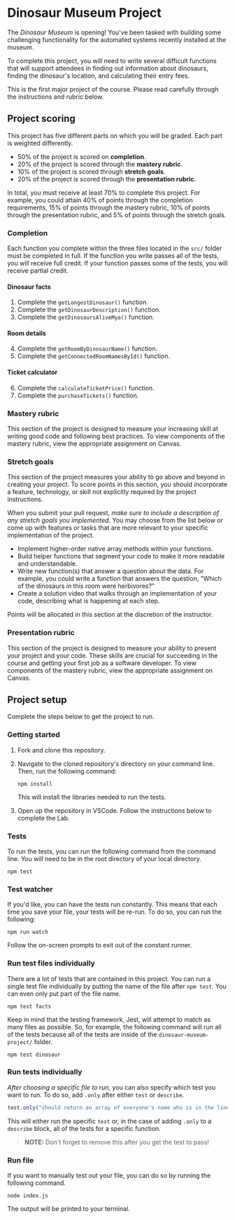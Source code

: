 
# Dinosaur Museum Project

The _Dinosaur Museum_ is opening! You've been tasked with building some challenging functionality for the automated systems recently installed at the museum.

To complete this project, you will need to write several difficult functions that will support attendees in finding out information about dinosaurs, finding the dinosaur's location, and calculating their entry fees.

This is the first major project of the course. Please read carefully through the instructions and rubric below.

## Project scoring

This project has five different parts on which you will be graded. Each part is weighted differently.

- 50% of the project is scored on **completion**.
- 20% of the project is scored through the **mastery rubric**.
- 10% of the project is scored through **stretch goals**.
- 20% of the project is scored through the **presentation rubric**.

In total, you must receive at least 70% to complete this project. For example, you could attain 40% of points through the completion requirements, 15% of points through the mastery rubric, 10% of points through the presentation rubric, and 5% of points through the stretch goals.

### Completion

Each function you complete within the three files located in the `src/` folder must be completed in full. If the function you write passes all of the tests, you will receive full credit. If your function passes some of the tests, you will receive partial credit.

#### Dinosaur facts

1. Complete the `getLongestDinosaur()` function.
1. Complete the `getDinosaurDescription()` function.
1. Complete the `getDinosaursAliveMya()` function.

#### Room details

4. Complete the `getRoomByDinosaurName()` function.
1. Complete the `getConnectedRoomNamesById()` function.

#### Ticket calculator

6. Complete the `calculateTicketPrice()` function.
1. Complete the `purchaseTickets()` function.

### Mastery rubric

This section of the project is designed to measure your increasing skill at writing good code and following best practices. To view components of the mastery rubric, view the appropriate assignment on Canvas.

### Stretch goals

This section of the project measures your ability to go above and beyond in creating your project. To score points in this section, you should incorporate a feature, technology, or skill not explicitly required by the project instructions.

When you submit your pull request, _make sure to include a description of any stretch goals you implemented._ You may choose from the list below or come up with features or tasks that are more relevant to your specific implementation of the project.

- Implement higher-order native array methods within your functions.
- Build helper functions that segment your code to make it more readable and understandable.
- Write new function(s) that answer a question about the data. For example, you could write a function that answers the question, "Which of the dinosaurs in this room were herbivores?"
- Create a solution video that walks through an implementation of your code, describing what is happening at each step.

Points will be allocated in this section at the discretion of the instructor.

### Presentation rubric

This section of the project is designed to measure your ability to present your project and your code. These skills are crucial for succeeding in the course and getting your first job as a software developer. To view components of the mastery rubric, view the appropriate assignment on Canvas.

## Project setup

Complete the steps below to get the project to run.

### Getting started

1. Fork and clone this repository.

1. Navigate to the cloned repository's directory on your command line. Then, run the following command:

   ```
   npm install
   ```

   This will install the libraries needed to run the tests.

1. Open up the repository in VSCode. Follow the instructions below to complete the Lab.

### Tests

To run the tests, you can run the following command from the command line. You will need to be in the root directory of your local directory.

```
npm test
```

### Test watcher

If you'd like, you can have the tests run constantly. This means that each time you save your file, your tests will be re-run. To do so, you can run the following:

```
npm run watch
```

Follow the on-screen prompts to exit out of the constant runner.

### Run test files individually

There are a lot of tests that are contained in this project. You can run a single test file individually by putting the name of the file after `npm test`. You can even only put part of the file name.

```
npm test facts
```

Keep in mind that the testing framework, Jest, will attempt to match as many files as possible. So, for example, the following command will run all of the tests because all of the tests are inside of the `dinosaur-museum-project/` folder.

```
npm test dinosaur
```

### Run tests individually

_After choosing a specific file to run,_ you can also specify which test you want to run. To do so, add `.only` after either `test` or `describe`.

```js
test.only("should return an array of everyone's name who is in the line, in order", () => {
```

This will either run the specific `test` or, in the case of adding `.only` to a `describe` block, all of the tests for a specific function.

> **NOTE:** Don't forget to remove this after you get the test to pass!

### Run file

If you want to manually test out your file, you can do so by running the following command.

```
node index.js
```

The output will be printed to your terminal.
